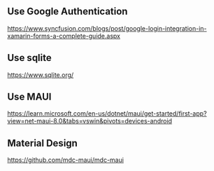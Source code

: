 ## Use Google Authentication
https://www.syncfusion.com/blogs/post/google-login-integration-in-xamarin-forms-a-complete-guide.aspx

## Use sqlite
https://www.sqlite.org/

## Use MAUI
https://learn.microsoft.com/en-us/dotnet/maui/get-started/first-app?view=net-maui-8.0&tabs=vswin&pivots=devices-android

## Material Design
https://github.com/mdc-maui/mdc-maui
